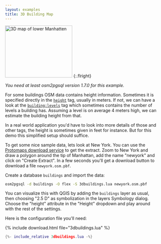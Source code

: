 ```yaml
---
layout: examples
title: 3D Building Map
---
```


<a href="3dbuildings-manhatten.png"><img alt="3D map of lower Manhatten" class="withborder" src="3dbuildings-manhatten.png" width="220" height="170"/></a>
{:.flright}

*You need at least osm2pgsql version 1.7.0 for this example.*

For some buildings OSM data contains height information. Sometimes it is
specified directly in the
[`height`](https://taginfo.openstreetmap.org/keys/height) tag, usually in
meters. If not, we can have a look at the
[`building:levels`](https://taginfo.openstreetmap.org/keys/building:levels) tag
which sometimes contains the number of levels a building has. Assuming a level
is on average 4 meters high, we can estimate the building height from that.

In a real world application you'd have to look into more details of those and
other tags, the height is sometimes given in feet for instance. But for this
demo this simplified setup should suffice.

To get some nice sample data, lets look at New York. You can use the [Protomaps
download service](https://app.protomaps.com/) to get the extract.
Zoom to New York and draw a polygon around the tip of Manhattan, add the name
"newyork" and click on "Create Extract". In a few seconds you'll get a download
button to download a file `newyork.osm.pbf`.

Create a database `buildings` and import the data:

```sh
osm2pgsql -d buildings -O flex -S 3dbuildings.lua newyork.osm.pbf
```

You can visualize this with QGIS by adding the `buildings` layer as usual,
then choosing "2.5 D" as symbolization in the layers Symbology dialog. Choose
the "height" attribute in the "Height" dropdown and play around with the rest
of the settings.

Here is the configuration file you'll need:

{% include download.html file="3dbuildings.lua" %}

```lua
{%- include_relative 3dbuildings.lua -%}
```

